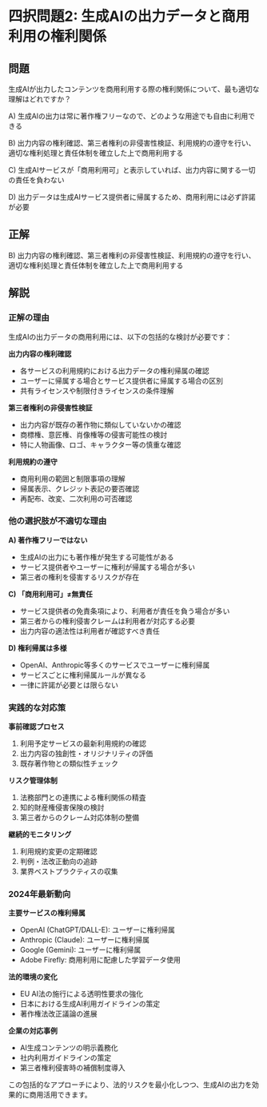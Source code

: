# 四択問題2: 生成AIの出力データと商用利用の権利関係

## 問題
生成AIが出力したコンテンツを商用利用する際の権利関係について、最も適切な理解はどれですか？

A) 生成AIの出力は常に著作権フリーなので、どのような用途でも自由に利用できる

B) 出力内容の権利確認、第三者権利の非侵害性検証、利用規約の遵守を行い、適切な権利処理と責任体制を確立した上で商用利用する

C) 生成AIサービスが「商用利用可」と表示していれば、出力内容に関する一切の責任を負わない

D) 出力データは生成AIサービス提供者に帰属するため、商用利用には必ず許諾が必要

## 正解
B) 出力内容の権利確認、第三者権利の非侵害性検証、利用規約の遵守を行い、適切な権利処理と責任体制を確立した上で商用利用する

## 解説

### 正解の理由
生成AIの出力データの商用利用には、以下の包括的な検討が必要です：

**出力内容の権利確認**
- 各サービスの利用規約における出力データの権利帰属の確認
- ユーザーに帰属する場合とサービス提供者に帰属する場合の区別
- 共有ライセンスや制限付きライセンスの条件理解

**第三者権利の非侵害性検証**
- 出力内容が既存の著作物に類似していないかの確認
- 商標権、意匠権、肖像権等の侵害可能性の検討
- 特に人物画像、ロゴ、キャラクター等の慎重な確認

**利用規約の遵守**
- 商用利用の範囲と制限事項の理解
- 帰属表示、クレジット表記の要否確認
- 再配布、改変、二次利用の可否確認

### 他の選択肢が不適切な理由

**A) 著作権フリーではない**
- 生成AIの出力にも著作権が発生する可能性がある
- サービス提供者やユーザーに権利が帰属する場合が多い
- 第三者の権利を侵害するリスクが存在

**C) 「商用利用可」≠無責任**
- サービス提供者の免責条項により、利用者が責任を負う場合が多い
- 第三者からの権利侵害クレームは利用者が対応する必要
- 出力内容の適法性は利用者が確認すべき責任

**D) 権利帰属は多様**
- OpenAI、Anthropic等多くのサービスでユーザーに権利帰属
- サービスごとに権利帰属ルールが異なる
- 一律に許諾が必要とは限らない

### 実践的な対応策

**事前確認プロセス**
1. 利用予定サービスの最新利用規約の確認
2. 出力内容の独創性・オリジナリティの評価
3. 既存著作物との類似性チェック

**リスク管理体制**
1. 法務部門との連携による権利関係の精査
2. 知的財産権侵害保険の検討
3. 第三者からのクレーム対応体制の整備

**継続的モニタリング**
1. 利用規約変更の定期確認
2. 判例・法改正動向の追跡
3. 業界ベストプラクティスの収集

### 2024年最新動向

**主要サービスの権利帰属**
- OpenAI (ChatGPT/DALL-E): ユーザーに権利帰属
- Anthropic (Claude): ユーザーに権利帰属  
- Google (Gemini): ユーザーに権利帰属
- Adobe Firefly: 商用利用に配慮した学習データ使用

**法的環境の変化**
- EU AI法の施行による透明性要求の強化
- 日本における生成AI利用ガイドラインの策定
- 著作権法改正議論の進展

**企業の対応事例**
- AI生成コンテンツの明示義務化
- 社内利用ガイドラインの策定
- 第三者権利侵害時の補償制度導入

この包括的なアプローチにより、法的リスクを最小化しつつ、生成AIの出力を効果的に商用活用できます。 